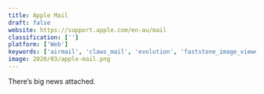```yaml
---
title: Apple Mail
draft: false 
website: https://support.apple.com/en-au/mail
classification: ['']
platform: ['Web']
keywords: ['airmail', 'claws_mail', 'evolution', 'faststone_image_viewer', 'gmail', 'google_calendar', 'lightning_calendar', 'mailbird', 'mailspring', 'outlook', 'postbox', 'protonmail', 'rainlendar', 'simple_calendar', 'spark', 'xnview_mp', 'zoho_mail', 'em_client']
image: 2020/03/apple-mail.png
---
```

There’s big news attached.